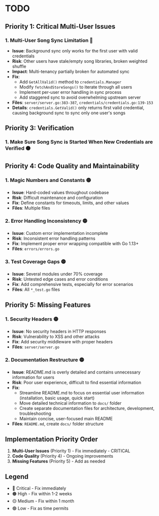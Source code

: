 # TODO

## Priority 1: Critical Multi-User Issues

### 1. **Multi-User Song Sync Limitation** 🔴
- **Issue**: Background sync only works for the first user with valid credentials
- **Risk**: Other users have stale/empty song libraries, broken weighted shuffle
- **Impact**: Multi-tenancy partially broken for automated sync
- **Fix**: 
  - Add `GetAllValid()` method to `credentials.Manager`
  - Modify `fetchAndStoreSongs()` to iterate through all users
  - Implement per-user error handling in sync process
  - Add staggered sync to avoid overwhelming upstream server
- **Files**: `server/server.go:383-387`, `credentials/credentials.go:139-153`
- **Details**: `credentials.GetValid()` only returns first valid credential, causing background sync to sync only one user's songs

## Priority 3: Verification

### 1. Make Sure Song Sync is Started When New Credentials are Verified  🟠

## Priority 4: Code Quality and Maintainability

### 1. **Magic Numbers and Constants** 🟡
- **Issue**: Hard-coded values throughout codebase
- **Risk**: Difficult maintenance and configuration
- **Fix**: Define constants for timeouts, limits, and other values
- **Files**: Multiple files

### 2. **Error Handling Inconsistency** 🟡
- **Issue**: Custom error implementation incomplete
- **Risk**: Inconsistent error handling patterns
- **Fix**: Implement proper error wrapping compatible with Go 1.13+
- **Files**: `errors/errors.go`

### 3. **Test Coverage Gaps** 🟡
- **Issue**: Several modules under 70% coverage
- **Risk**: Untested edge cases and error conditions
- **Fix**: Add comprehensive tests, especially for error scenarios
- **Files**: All `*_test.go` files

## Priority 5: Missing Features

### 1. **Security Headers** 🟡
- **Issue**: No security headers in HTTP responses
- **Risk**: Vulnerability to XSS and other attacks
- **Fix**: Add security middleware with proper headers
- **Files**: `server/server.go`

### 2. **Documentation Restructure** 🟡
- **Issue**: README.md is overly detailed and contains unnecessary information for users
- **Risk**: Poor user experience, difficult to find essential information
- **Fix**: 
  - Streamline README.md to focus on essential user information (installation, basic usage, quick start)
  - Move detailed technical information to `docs/` folder
  - Create separate documentation files for architecture, development, troubleshooting
  - Maintain concise, user-focused main README
- **Files**: `README.md`, create `docs/` folder structure

## Implementation Priority Order

1. **Multi-User Issues** (Priority 1) - Fix immediately - CRITICAL
2. **Code Quality** (Priority 4) - Ongoing improvements
3. **Missing Features** (Priority 5) - Add as needed

## Legend
- 🔴 Critical - Fix immediately
- 🟠 High - Fix within 1-2 weeks
- 🟡 Medium - Fix within 1 month
- 🟢 Low - Fix as time permits
